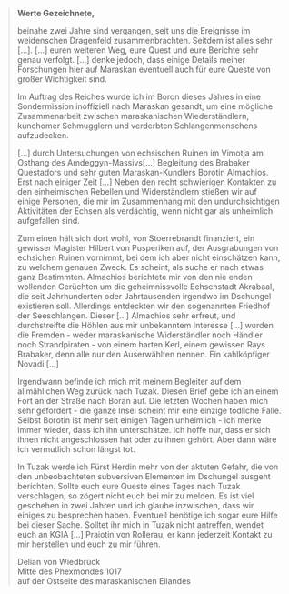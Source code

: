 > **Werte Gezeichnete,**
> 
> beinahe zwei Jahre sind vergangen, seit uns die Ereignisse im weidenschen Dragenfeld zusammenbrachten. Seitdem ist alles sehr [...].
> [...] euren weiteren Weg, eure Quest und eure Berichte sehr genau verfolgt.
> [...] denke jedoch, dass einige Details meiner Forschungen hier auf Maraskan eventuell auch für eure Queste von großer Wichtigkeit sind.
> 
> Im Auftrag des Reiches wurde ich im Boron dieses Jahres in eine Sondermission inoffiziell nach Maraskan gesandt, um eine mögliche Zusammenarbeit zwischen maraskanischen Wiederständlern, kunchomer Schmugglern und verderbten Schlangenmenschens aufzudecken.
> 
> [...] durch Untersuchungen von echsischen Ruinen im Vimotja am Osthang des Amdeggyn-Massivs[...] Begleitung des Brabaker Questadors und sehr guten Maraskan-Kundlers Borotin Almachios. Erst nach einiger Zeit [...] Neben den recht schwierigen Kontakten zu den einheimischen Rebellen und Widerständlern stießen wir auf einige Personen, die mir im Zusammenhang mit den undurchsichtigen Aktivitäten der Echsen als verdächtig, wenn nicht gar als unheimlich aufgefallen sind.
> 
> Zum einen hält sich dort wohl, von Stoerrebrandt finanziert, ein gewisser Magister Hilbert von Pusperiken auf, der Ausgrabungen von echsichen Ruinen vornimmt, bei dem ich aber nicht einschätzen kann, zu welchem genauen Zweck. Es scheint, als suche er nach etwas ganz Bestimmten. Almachios berichtete mir von den nie enden wollenden Gerüchten um die geheimnissvolle Echsenstadt Akrabaal, die seit Jahrhunderten oder Jahrtausenden irgendwo im Dschungel existieren soll. Allerdings entdeckten wir den sogenannten Friedhof der Seeschlangen. Dieser [...] Almachios sehr erfreut, und durchstreifte die Höhlen aus mir unbekanntem Interesse [...] wurden die Fremden - weder maraskanische Widerständler noch Händler noch Strandpiraten - von einem harten Kerl, einem gewissen Rays Brabaker, denn alle nur den Auserwählten nennen. Ein kahlköpfiger Novadi [...]
> 
> Irgendwann befinde ich mich mit meinem Begleiter auf dem allmählichen Weg zurück nach Tuzak. Diesen Brief gebe ich an einem Fort an der Straße nach Boran auf. Die letzten Wochen haben mich sehr gefordert - die ganze Insel scheint mir eine einzige tödliche Falle. Selbst Borotin ist mehr seit einigen Tagen unheimlich - ich merke immer wieder, dass ich ihn unterschätze. Ich hoffe nur, dass er sich ihnen nicht angeschlossen hat oder zu ihnen gehört. Aber dann wäre ich vermutlich schon längst tot.
> 
> In Tuzak werde ich Fürst Herdin mehr von der aktuten Gefahr, die von den unbeobachteten subversiven Elementen im Dschungel ausgeht berichten. Sollte euch eure Queste eines Tages nach Tuzak verschlagen, so zögert nicht euch bei mir zu melden. Es ist viel geschehen in zwei Jahren und ich glaube inzwischen, dass wir einiges zu besprechen haben. Eventuell benötige ich sogar eure Hilfe bei dieser Sache.
> Solltet ihr mich in Tuzak nicht antreffen, wendet euch an KGIA [...] Praiotin von Rollerau, er kann jederzeit Kontakt zu mir herstellen und euch zu mir führen.
>  
> Delian von Wiedbrück  
> Mitte des Phexmondes 1017  
> auf der Ostseite des maraskanischen Eilandes 
